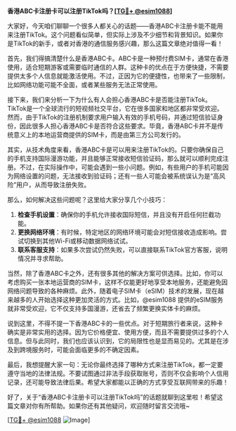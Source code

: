 **香港ABC卡注册卡可以注册TikTok吗？[[TG💪+ @esim1088](https://t.me/s/esim1088)]**

大家好，今天咱们聊聊一个很多人都关心的话题——香港ABC卡注册卡能不能用来注册TikTok。这个问题看似简单，但实际上涉及不少细节和背景知识。如果你是TikTok的新手，或者对香港的通信服务感兴趣，那么这篇文章绝对值得一看！

首先，我们得搞清楚什么是香港ABC卡。ABC卡是一种预付费SIM卡，通常在香港使用，适合短期游客或需要临时通信的人群。这种卡的优点在于方便快捷，不需要提供太多个人信息就能激活使用。不过，正因为它的便捷性，也带来了一些限制，比如网络功能可能不全面，或者某些服务无法正常使用。

接下来，我们来分析一下为什么有人会担心香港ABC卡是否能注册TikTok。TikTok是一个全球流行的短视频社交平台，它在很多国家和地区都非常受欢迎。然而，由于TikTok的注册机制要求用户输入有效的手机号码，并通过短信验证身份，因此很多人担心香港ABC卡是否符合这些要求。毕竟，香港ABC卡并不是传统意义上的本地运营商提供的SIM卡，而是由第三方公司发行的。

其实，从技术角度来看，香港ABC卡是可以用来注册TikTok的。只要你确保自己的手机支持国际漫游功能，并且能够正常接收短信验证码，那么就可以顺利完成注册。不过，在实际操作中，可能会遇到一些小问题。例如，有些用户的手机可能因为网络设置的问题，无法接收到验证码；还有一些人可能会被系统误认为是“高风险”用户，从而导致注册失败。

那么，如何解决这些问题呢？这里给大家分享几个小技巧：

1. **检查手机设置**：确保你的手机允许接收国际短信，并且没有开启任何拦截功能。
2. **更换网络环境**：有时候，特定地区的网络环境可能会对短信接收造成影响。尝试切换到其他Wi-Fi或移动数据网络试试。
3. **联系客服支持**：如果多次尝试仍然失败，可以直接联系TikTok官方客服，说明情况并寻求帮助。

当然，除了香港ABC卡之外，还有很多其他的解决方案可供选择。比如，你可以考虑购买一张本地运营商的SIM卡，这样不仅能更好地享受本地服务，还能避免因网络问题导致的各种麻烦。此外，随着电子SIM卡（eSIM）技术的发展，现在越来越多的人开始选择这种更加灵活的方式。比如，@esim1088 提供的eSIM服务就非常受欢迎，它不仅支持多国漫游，还省去了频繁更换实体卡的麻烦。

说到这里，不得不提一下香港ABC卡的一些优点。对于短期旅行者来说，这种卡确实是非常实用的选择。因为它价格便宜、使用方便，而且不需要提供过多的个人信息。但与此同时，我们也应该认识到，它的局限性也是显而易见的。尤其是在涉及到跨境服务时，可能会面临更多的不确定因素。

最后，我想提醒大家一句：无论你最终选择了哪种方式来注册TikTok，都一定要遵守当地的法律法规。不要试图通过非法手段获取账号，否则不仅会影响个人信用记录，还可能导致法律后果。希望大家都能以正确的方式享受互联网带来的乐趣！

好了，关于“香港ABC卡注册卡可以注册TikTok吗”的话题就聊到这里啦！希望这篇文章对你有所帮助。如果你还有其他疑问，欢迎随时留言交流哦~

[[TG💪+ @esim1088](https://t.me/s/esim1088) ![Image](https://i.postimg.cc/4NQfJmqS/Snipaste-2025-05-13-00-14-12.png)]